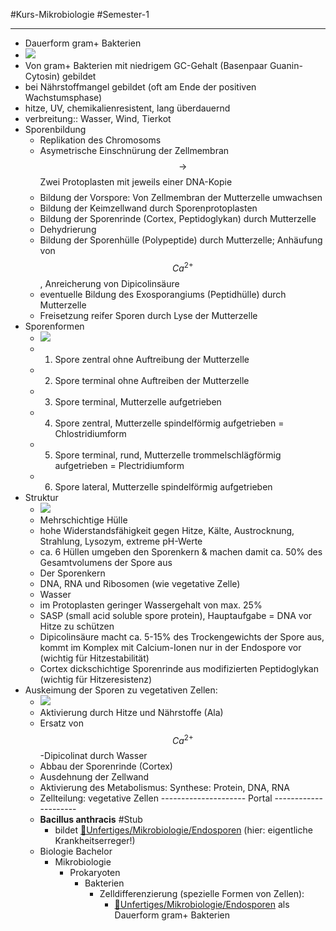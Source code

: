 #Kurs-Mikrobiologie  #Semester-1

---

- Dauerform gram+ Bakterien
- ![](https://remnote-user-data.s3.amazonaws.com/KjxApd_1b7h_WqV2nZzP3MMCjE0o2-tRiLwj8fC-L14E6o84zcwJ5hdh2L1xRQ3Z5Xqm3sRuWM2_TG8CnVdu_jLiy26IwPDmN6m2rDIVmTbnq7rek2cE827YGWLQF6Dd)  
- Von gram+ Bakterien mit niedrigem GC-Gehalt (Basenpaar Guanin-Cytosin) gebildet
- bei Nährstoffmangel gebildet (oft am Ende der positiven Wachstumsphase)
- hitze, UV, chemikalienresistent, lang überdauernd
- verbreitung:: Wasser, Wind, Tierkot
- Sporenbildung
	- Replikation des Chromosoms
	- Asymetrische Einschnürung der Zellmembran $$ \rightarrow $$ Zwei Protoplasten mit jeweils einer DNA-Kopie$$$$
	- Bildung der Vorspore: Von Zellmembran der Mutterzelle umwachsen
	- Bildung der Keimzellwand durch Sporenprotoplasten
	- Bildung der Sporenrinde (Cortex, Peptidoglykan) durch Mutterzelle
	- Dehydrierung
	- Bildung der Sporenhülle (Polypeptide) durch Mutterzelle; Anhäufung von $$ Ca^{2+} $$, Anreicherung von Dipicolinsäure
	- eventuelle Bildung des Exosporangiums (Peptidhülle) durch Mutterzelle
	- Freisetzung reifer Sporen durch Lyse der Mutterzelle
- Sporenformen
	- ![](https://remnote-user-data.s3.amazonaws.com/7QtNztIjoWoQGghVkz-cgHK8OP3l4_Y4oMvA-Ot0ttoDAyLPgR-OxQo3Fyqg0WKs4CU9FsVd5ht6P6vcoPa5-deYhGolspOswh8qD7I4-EN5nSEAAfdCIVXcQMnDMe4U)
	- 1) Spore zentral ohne Auftreibung der Mutterzelle
	- 2) Spore terminal ohne Auftreiben der Mutterzelle
	- 3) Spore terminal, Mutterzelle aufgetrieben
	- 4) Spore zentral, Mutterzelle spindelförmig aufgetrieben = Chlostridiumform
	- 5) Spore terminal, rund, Mutterzelle trommelschlägförmig aufgetrieben = Plectridiumform
	- 6) Spore lateral, Mutterzelle spindelförmig aufgetrieben
- Struktur
	- ![](https://remnote-user-data.s3.amazonaws.com/uZbvZIW2fb4cC7aXb5igfyaCn9t9lX9l9iC_5jKdhoncAihZMaWfgzVxBx3Wj8NExUxqbtmUBKHM6_8cVfp6QTMYn_sKLrsWbdqjSq5r2dh52n7xNO7CtGmKrNTEh8U9)  
	- Mehrschichtige Hülle
	- hohe Widerstandsfähigkeit gegen Hitze, Kälte, Austrocknung, Strahlung, Lysozym, extreme pH-Werte
	- ca. 6 Hüllen umgeben den Sporenkern & machen damit ca. 50% des Gesamtvolumens der Spore aus
	- Der Sporenkern
	- DNA, RNA und Ribosomen (wie vegetative Zelle)
	- Wasser
	- im Protoplasten geringer Wassergehalt von max. 25%
	- SASP (small acid soluble spore protein), Hauptaufgabe = DNA vor Hitze zu schützen
	- Dipicolinsäure macht ca. 5-15% des Trockengewichts der Spore aus, kommt im Komplex mit Calcium-Ionen nur in der Endospore vor (wichtig für Hitzestabilität)
	- Cortex dickschichtige Sporenrinde aus modifizierten Peptidoglykan (wichtig für Hitzeresistenz)
- Auskeimung der Sporen zu vegetativen Zellen:
	- ![](https://remnote-user-data.s3.amazonaws.com/DjsRSbp5L2Y6zMOq0is0IhTVH6_2h8-CFyahXbVPvj7W_p1b8Sj4rlKFjn7jUJ5t6azbSeSfPPI2jxc8pD__fD23vEvxJ5Ug6AfxHU11--FQO1DSrRAhuYGELQQ9D98E)
	- Aktivierung durch Hitze und Nährstoffe (Ala)
	- Ersatz von $$ Ca^{2+} $$-Dipicolinat durch Wasser
	- Abbau der Sporenrinde (Cortex)
	- Ausdehnung der Zellwand
	- Aktivierung des Metabolismus: Synthese: Protein, DNA, RNA
	- Zellteilung: vegetative Zellen
--------------------- Portal ---------------------
	-  __Bacillus anthracis__  #Stub
		- bildet [📂Unfertiges/Mikrobiologie/Endosporen](%F0%9F%93%82Unfertiges/Mikrobiologie/Endosporen.md) (hier: eigentliche Krankheitserreger!)
	- Biologie Bachelor
		- Mikrobiologie
			- Prokaryoten
				- Bakterien
					- Zelldifferenzierung (spezielle Formen von Zellen):
						- [📂Unfertiges/Mikrobiologie/Endosporen](%F0%9F%93%82Unfertiges/Mikrobiologie/Endosporen.md) als Dauerform gram+ Bakterien

